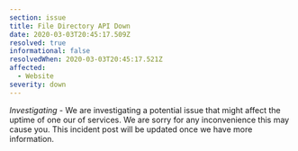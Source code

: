 ```yaml
---
section: issue
title: File Directory API Down
date: 2020-03-03T20:45:17.509Z
resolved: true
informational: false
resolvedWhen: 2020-03-03T20:45:17.521Z
affected:
  - Website
severity: down
---
```

*Investigating* - We are investigating a potential issue that might affect the uptime of one our of services. We are sorry for any inconvenience this may cause you. This incident post will be updated once we have more information.